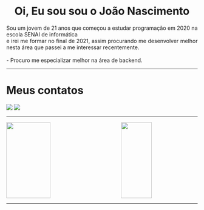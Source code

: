 # <div align="center"> Oi, Eu sou sou o João Nascimento</div>
<div align="justify">
  Sou um jovem de 21 anos que começou a estudar programação em 2020 na escola SENAI de informática <br> e irei me formar no final de 2021, assim procurando me desenvolver melhor nesta área que passei a me interessar recentemente.
</div>
 <br>
- Procuro me especializar melhor na área de backend.
<hr>
<div>
  <h1>Meus contatos</h1>
  <div style = justify content: space around>
  <a href = "mailto:Jhonyzito4gb@gmail.com"><img src="https://img.shields.io/badge/-Gmail-%23333?style=for-the-badge&logo=gmail&logoColor=Black" target="_blank"></a>
 <a href="https://www.linkedin.com/in/joão-pedro-nascimento-bezerra-2699661b4/" target="_blank"><img src="https://img.shields.io/badge/-LinkedIn-%230077B5?style=for-the-badge&logo=linkedin&logoColor=white" target="_blank"></a> 
   <hr>
  </div>
</div>
  <div>
  <a align="left" href="https://github.com/JoaoNascimento-cpu">
  <img height="200em" width="48%"  src="https://github-readme-stats.vercel.app/api?username=JoaoNascimento-cpu&show_icons=true&theme=react&include_all_commits=true&count_private=true"/>
  <img align="right" height="200em" width="40%" src="https://github-readme-stats.vercel.app/api/top-langs/?username=JoaoNascimento-cpu&layout=compact&langs_count=7&theme=react"/>
</div>
<hr>
